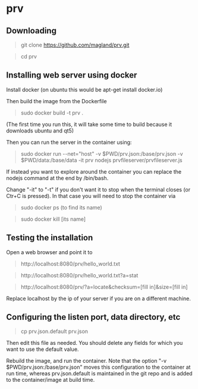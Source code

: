 # prv

## Downloading

> git clone https://github.com/magland/prv.git

> cd prv

## Installing web server using docker

Install docker (on ubuntu this would be apt-get install docker.io)

Then build the image from the Dockerfile

> sudo docker build -t prv .

(The first time you run this, it will take some time to build because it downloads ubuntu and qt5)

Then you can run the server in the container using:
> sudo docker run --net="host" -v $PWD/prv.json:/base/prv.json -v $PWD/data:/base/data -it prv nodejs prvfileserver/prvfileserver.js

If instead you want to explore around the container you can replace the nodejs command at the end by /bin/bash.

Change "-it" to "-t" if you don't want it to stop when the terminal closes (or Ctr+C is pressed).
In that case you will need to stop the container via

> sudo docker ps (to find its name)

> sudo docker kill [its name]

## Testing the installation

Open a web browser and point it to

> http://localhost:8080/prv/hello_world.txt

> http://localhost:8080/prv/hello_world.txt?a=stat

> http://localhost:8080/prv/?a=locate&checksum=[fill in]&size=[fill in]

Replace localhost by the ip of your server if you are on a different machine.

## Configuring the listen port, data directory, etc

> cp prv.json.default prv.json

Then edit this file as needed. You should delete any fields for which you want to use the default value.

Rebuild the image, and run the container. Note that the option "-v $PWD/prv.json:/base/prv.json" moves this configuration to the container at run time, whereas prv.json.default is maintained in the git repo and is added to the container/image at build time.




